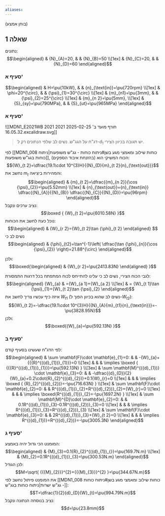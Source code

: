 ```yaml
---
aliases:
---
```

(בוחן אמצע)
## שאלה 1
נתונים:
$$\begin{aligned}
 & {N}_{A}=20, &  & {N}_{B}=50 \\[1ex]
 & {N}_{C}=20, &  & {N}_{D}=60
\end{aligned}$$
### סעיף א'
$$\begin{aligned}
 & H=\pu{10kW}, &  & {n}_{\text{in}}=\pu{720rpm} \\[1ex]
 & \phi=20^{\circ}, &  & {\psi}_{1}=30^{\circ} \\[1ex]
 & {m}_{n1}=\pu{3mm}, &  & {\psi}_{2}=25^{\circ}  \\[1ex]
 & {m}_{n 2}=\pu{5mm}, \\[1ex]
 & {S}_{sy}=\pu{790MPa}, &  & {S}_{ut}=\pu{965MPa}
\end{aligned}$$

### סעיף א'
![[MDN1_E2021WB 2021 2021 חורף מועד ב' 2025-02-25 16.05.32.excalidraw.svg]]
>דג"ח על הגג"ש. נשים לב שלפי הנתונים רק ל-${d}_{1}$ יש תגובה בכיוון הצירי.

לפי [[MDN1_008 כוחות שילוב ומאמצי מגע בשן#ניתוח כוחות - גג"ש משופעות|ניתוח כוחות בגג"ש משופעות]], הכוח המשיקי הוא (בהזנחת איבוד הספקים):
$${W}_{t 2}=\dfrac{19.1\cdot 10^{3}H}{{N}_{D}{m}_{t 2}{n}_{\text{out}}}$$
נחשב את ${m}_{t}$ והמהירות ביציאה:
$$\begin{aligned}
 & {m}_{t 2}=\dfrac{{m}_{n 2}}{\cos {\psi}_{2}}=\pu{5.52mm} \\[1ex]
 & {n}_{\text{out}}={n}_{\text{in}} \dfrac{{N}_{A}}{{N}_{B}} \dfrac{{N}_{C}}{{N}_{D}}=\pu{96rpm}
\end{aligned}$$
נציב ערכים ונקבל:
$$\boxed {
{W}_{t 2}=\pu{6010.58N}
 }$$
נוכל כעת לחשב את הכוחות:
$$\begin{aligned}
 & {W}_{r 2}={W}_{t 2}\tan {\phi}_{t 2}
\end{aligned} $$
נשים לב כי
$$\begin{aligned}
  & {\phi}_{t2}=\tan^{-1}\left( \dfrac{\tan {\phi}_{n}}{\cos {\psi}_{2}} \right)=21.88^{\circ} 
\end{aligned}$$

ולכן:
$$\boxed{\begin{aligned}
 & {W}_{r 2}=\pu{2413.83N}
\end{aligned} }$$


לגבי הכוח הצירי, נשים לב כי עלינו להתייחס לכוח המתפתח בכל דרגות התמסורת:
$$\begin{aligned}
{W}_{a} & ={W}_{a 1}+{W}_{a 2} \\[1ex]
 & = {W}_{t 1}\tan {\psi}_{1}+{W}_{t 2}\tan {\psi}_{2}
\end{aligned}$$
איזה כיף עכשיו צריך לחשב את ${W}_{t 1}$ (נשים לב שהוא בכיוון הפוך ל-${W}_{t 2}$):
$${W}_{t 2}=-\dfrac{19.1\cdot 10^{3}H}{{N}_{A}{m}_{t1}{n}_{\text{in}}}=-\pu{3828.95N}$$
ולכן:
$$\boxed{{W}_{a}=\pu{592.13N} }$$

### סעיף ב'
לפי הדג"ח שעשינו בסעיף קודם:
$$\begin{aligned}
 & \sum \mathbf{F}\cdot \mathbf{e}_{1}=0: &  & -{W}_{a}+{{{R}^{({d}_{1})}_{1}}}=0 \\[1ex]
 &  &  & \implies \boxed {
{{{R}^{({d}_{1})}_{1}}}=\pu{592.13N}
 } \\[3ex]
 & \sum \mathbf{M}^{({d}_{1})} \cdot \mathbf{e}_{3}=0: &  & -\dfrac{{d}_{D}}{2}{W}_{a}+0.2\cdot{R}_{2}^{({d}_{2})}+0.1{W}_{r}=0 \\[1ex]
 &  &  & \implies \boxed {
{R}_{2}^{({d}_{2})}=-\pu{716.63N}
 } \\[1ex]
 & \sum \mathbf{F}\cdot \mathbf{e}_{2}=0: &  & R^{({d}_{1})}_{2}+R^{({d}_{2})}_{2}+{W}_{r}=0 \\[1ex]
 &  &  & \implies \boxed{R^{({d}_{1})}_{2}=-\pu{1697.2N} } \\[1ex]
 & \sum \mathbf{M}^{D}\cdot \mathbf{e}_{2}=0: &  & 0.1R^{({d}_{1})}_{3}-0.1R^{({d}_{2})}_{3}=0 \\[1ex]
  &  &  & \implies R^{({d}_{1})}_{3}=R^{({d}_{2})}_{3} \\[1ex]
 & \sum \mathbf{F}\cdot \mathbf{e}_{3}=0: &  & 2R^{({d}_{1})}_{3}+{W}_{t 2}=0 \\[1ex]
 &  &  & \implies R^{({d}_{1})}=R^{({d}_{2})}=-\pu{3005.3N}
\end{aligned}$$

### סעיף ג'
המומנט הכי גדול יהיה באמצע:
$$\begin{aligned}
 & {M}_{3}=0.1{R}_{2}^{({d}_{1})_{}}=\pu{169.7N.m} \\[1ex]
 & {M}_{2}=0.1R^{({d}_{1})}_{3}=\pu{300.53N.m}
\end{aligned}$$
לכן הגודל:
$$M=\sqrt{ {{{M}_{2}}}^{2}+{{{M}_{3}}}^{2} }=\pu{344.67N.m}$$
את המומנט פיתול נחשב לפי [[MDN1_008 כוחות שילוב ומאמצי מגע בשן#ניתוח כוחות - גג"ש ישרות|ניתוח כוחות בגג"ש]]:
$$T=\dfrac{1}{2}{d}_{D}{W}_{t}=\pu{994.79N.m}$$
נציב בנוסחה הנתונה ונקבל:
$$d=\pu{23.8mm}$$